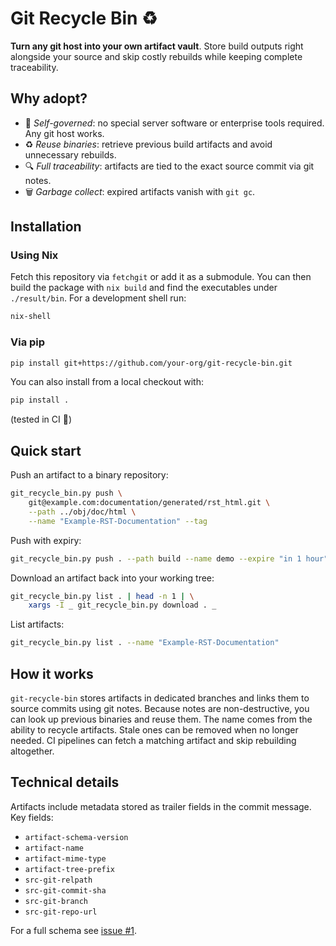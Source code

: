 # Git Recycle Bin ♻️

**Turn any git host into your own artifact vault**.
Store build outputs right alongside your source and skip costly rebuilds while
keeping complete traceability.

## Why adopt?

- 🌱 *Self-governed*: no special server software or enterprise tools required.
  Any git host works.
- ♻️ *Reuse binaries*: retrieve previous build artifacts and avoid unnecessary rebuilds.
- 🔍 *Full traceability*: artifacts are tied to the exact source commit via git notes.
- 🗑️ *Garbage collect*: expired artifacts vanish with `git gc`.

## Installation

### Using Nix

Fetch this repository via `fetchgit` or add it as a submodule.
You can then build the package with `nix build` and find the executables under
`./result/bin`.
For a development shell run:

```bash
nix-shell
```

### Via pip

```bash
pip install git+https://github.com/your-org/git-recycle-bin.git
```

You can also install from a local checkout with:

```bash
pip install .
```
(tested in CI 🎉)

## Quick start

Push an artifact to a binary repository:

```bash
git_recycle_bin.py push \
    git@example.com:documentation/generated/rst_html.git \
    --path ../obj/doc/html \
    --name "Example-RST-Documentation" --tag
```
Push with expiry:

```bash
git_recycle_bin.py push . --path build --name demo --expire "in 1 hour"
```

Download an artifact back into your working tree:

```bash
git_recycle_bin.py list . | head -n 1 | \
    xargs -I _ git_recycle_bin.py download . _
```
List artifacts:

```bash
git_recycle_bin.py list . --name "Example-RST-Documentation"
```

## How it works

`git-recycle-bin` stores artifacts in dedicated branches and links them to source
commits using git notes.
Because notes are non-destructive, you can look up previous binaries and reuse them.
The name comes from the ability to recycle artifacts.
Stale ones can be removed when no longer needed.
CI pipelines can fetch a matching artifact and skip rebuilding altogether.

## Technical details

Artifacts include metadata stored as trailer fields in the commit message. Key fields:

* `artifact-schema-version`
* `artifact-name`
* `artifact-mime-type`
* `artifact-tree-prefix`
* `src-git-relpath`
* `src-git-commit-sha`
* `src-git-branch`
* `src-git-repo-url`

For a full schema see [issue #1](issues/0001-git-notes-integration.md).

